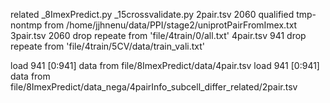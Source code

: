 related _8ImexPredict.py  _15crossvalidate.py
2pair.tsv 2060 qualified tmp-nontmp from /home/jjhnenu/data/PPI/stage2/uniprotPairFromImex.txt
3pair.tsv 2060 drop repeate from 'file/4train/0/all.txt'
4pair.tsv 941 drop repeate from 'file/4train/5CV/data/train_vali.txt'

load 941 [0:941] data from file/8ImexPredict/data/4pair.tsv
load 941 [0:941] data from file/8ImexPredict/data_nega/4pairInfo_subcell_differ_related/2pair.tsv